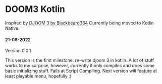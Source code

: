 # DOOM3 Kotlin

Inspired by [DJOOM 3 by Blackbeard334](https://github.com/blackbeard334/djoom3/)
Currently being moved to Kotlin Native.

#### 21-06-2022

Version 0.0.1

This version is the first milestone: re-write djoom 3 in kotlin.
A lot of stuff works to my surprise, however, currently it only compiles and does some basic initializing stuff. Fails
at Script Compiling. Next version will feature at least playable menu, hopefully :)